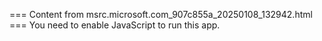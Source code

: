 === Content from msrc.microsoft.com_907c855a_20250108_132942.html ===
You need to enable JavaScript to run this app.
